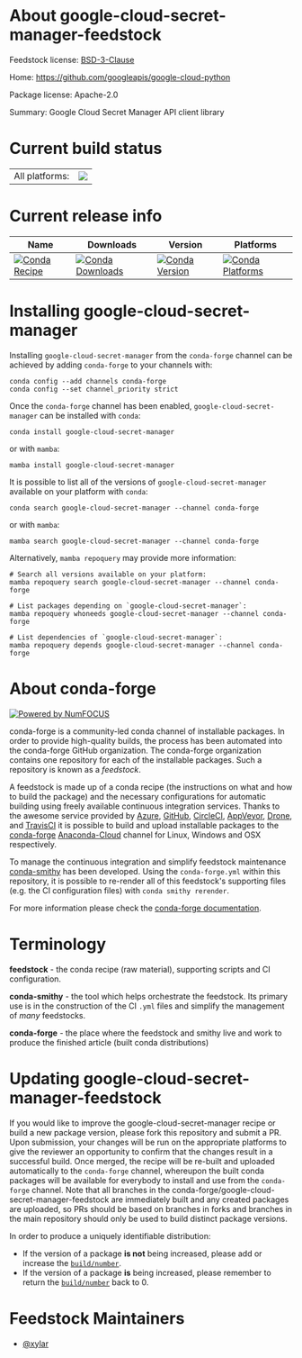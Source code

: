 About google-cloud-secret-manager-feedstock
===========================================

Feedstock license: [BSD-3-Clause](https://github.com/conda-forge/google-cloud-secret-manager-feedstock/blob/main/LICENSE.txt)

Home: https://github.com/googleapis/google-cloud-python

Package license: Apache-2.0

Summary: Google Cloud Secret Manager API client library

Current build status
====================


<table><tr><td>All platforms:</td>
    <td>
      <a href="https://dev.azure.com/conda-forge/feedstock-builds/_build/latest?definitionId=11697&branchName=main">
        <img src="https://dev.azure.com/conda-forge/feedstock-builds/_apis/build/status/google-cloud-secret-manager-feedstock?branchName=main">
      </a>
    </td>
  </tr>
</table>

Current release info
====================

| Name | Downloads | Version | Platforms |
| --- | --- | --- | --- |
| [![Conda Recipe](https://img.shields.io/badge/recipe-google--cloud--secret--manager-green.svg)](https://anaconda.org/conda-forge/google-cloud-secret-manager) | [![Conda Downloads](https://img.shields.io/conda/dn/conda-forge/google-cloud-secret-manager.svg)](https://anaconda.org/conda-forge/google-cloud-secret-manager) | [![Conda Version](https://img.shields.io/conda/vn/conda-forge/google-cloud-secret-manager.svg)](https://anaconda.org/conda-forge/google-cloud-secret-manager) | [![Conda Platforms](https://img.shields.io/conda/pn/conda-forge/google-cloud-secret-manager.svg)](https://anaconda.org/conda-forge/google-cloud-secret-manager) |

Installing google-cloud-secret-manager
======================================

Installing `google-cloud-secret-manager` from the `conda-forge` channel can be achieved by adding `conda-forge` to your channels with:

```
conda config --add channels conda-forge
conda config --set channel_priority strict
```

Once the `conda-forge` channel has been enabled, `google-cloud-secret-manager` can be installed with `conda`:

```
conda install google-cloud-secret-manager
```

or with `mamba`:

```
mamba install google-cloud-secret-manager
```

It is possible to list all of the versions of `google-cloud-secret-manager` available on your platform with `conda`:

```
conda search google-cloud-secret-manager --channel conda-forge
```

or with `mamba`:

```
mamba search google-cloud-secret-manager --channel conda-forge
```

Alternatively, `mamba repoquery` may provide more information:

```
# Search all versions available on your platform:
mamba repoquery search google-cloud-secret-manager --channel conda-forge

# List packages depending on `google-cloud-secret-manager`:
mamba repoquery whoneeds google-cloud-secret-manager --channel conda-forge

# List dependencies of `google-cloud-secret-manager`:
mamba repoquery depends google-cloud-secret-manager --channel conda-forge
```


About conda-forge
=================

[![Powered by
NumFOCUS](https://img.shields.io/badge/powered%20by-NumFOCUS-orange.svg?style=flat&colorA=E1523D&colorB=007D8A)](https://numfocus.org)

conda-forge is a community-led conda channel of installable packages.
In order to provide high-quality builds, the process has been automated into the
conda-forge GitHub organization. The conda-forge organization contains one repository
for each of the installable packages. Such a repository is known as a *feedstock*.

A feedstock is made up of a conda recipe (the instructions on what and how to build
the package) and the necessary configurations for automatic building using freely
available continuous integration services. Thanks to the awesome service provided by
[Azure](https://azure.microsoft.com/en-us/services/devops/), [GitHub](https://github.com/),
[CircleCI](https://circleci.com/), [AppVeyor](https://www.appveyor.com/),
[Drone](https://cloud.drone.io/welcome), and [TravisCI](https://travis-ci.com/)
it is possible to build and upload installable packages to the
[conda-forge](https://anaconda.org/conda-forge) [Anaconda-Cloud](https://anaconda.org/)
channel for Linux, Windows and OSX respectively.

To manage the continuous integration and simplify feedstock maintenance
[conda-smithy](https://github.com/conda-forge/conda-smithy) has been developed.
Using the ``conda-forge.yml`` within this repository, it is possible to re-render all of
this feedstock's supporting files (e.g. the CI configuration files) with ``conda smithy rerender``.

For more information please check the [conda-forge documentation](https://conda-forge.org/docs/).

Terminology
===========

**feedstock** - the conda recipe (raw material), supporting scripts and CI configuration.

**conda-smithy** - the tool which helps orchestrate the feedstock.
                   Its primary use is in the construction of the CI ``.yml`` files
                   and simplify the management of *many* feedstocks.

**conda-forge** - the place where the feedstock and smithy live and work to
                  produce the finished article (built conda distributions)


Updating google-cloud-secret-manager-feedstock
==============================================

If you would like to improve the google-cloud-secret-manager recipe or build a new
package version, please fork this repository and submit a PR. Upon submission,
your changes will be run on the appropriate platforms to give the reviewer an
opportunity to confirm that the changes result in a successful build. Once
merged, the recipe will be re-built and uploaded automatically to the
`conda-forge` channel, whereupon the built conda packages will be available for
everybody to install and use from the `conda-forge` channel.
Note that all branches in the conda-forge/google-cloud-secret-manager-feedstock are
immediately built and any created packages are uploaded, so PRs should be based
on branches in forks and branches in the main repository should only be used to
build distinct package versions.

In order to produce a uniquely identifiable distribution:
 * If the version of a package **is not** being increased, please add or increase
   the [``build/number``](https://docs.conda.io/projects/conda-build/en/latest/resources/define-metadata.html#build-number-and-string).
 * If the version of a package **is** being increased, please remember to return
   the [``build/number``](https://docs.conda.io/projects/conda-build/en/latest/resources/define-metadata.html#build-number-and-string)
   back to 0.

Feedstock Maintainers
=====================

* [@xylar](https://github.com/xylar/)

